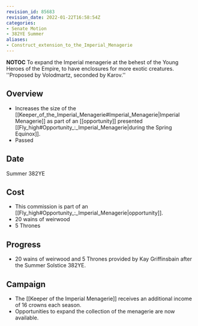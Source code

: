```yaml
---
revision_id: 85683
revision_date: 2022-01-22T16:58:54Z
categories:
- Senate Motion
- 382YE Summer
aliases:
- Construct_extension_to_the_Imperial_Menagerie
---
```



__NOTOC__
To expand the Imperial menagerie at the behest of the Young Heroes of the Empire, to have enclosures for more exotic creatures. ''Proposed by Volodmartz, seconded by Karov.''
## Overview
* Increases the size of the [[Keeper_of_the_Imperial_Menagerie#Imperial_Menagerie|Imperial Menagerie]] as part of an [[opportunity]] presented [[Fly_high#Opportunity_:_Imperial_Menagerie|during the Spring Equinox]].
* Passed
## Date
Summer 382YE
## Cost
* This commission is part of an [[Fly_high#Opportunity_:_Imperial_Menagerie|opportunity]].
* 20 wains of weirwood
* 5 Thrones
## Progress
* 20 wains of weirwood and 5 Thrones provided by Kay Griffinsbain after the Summer Solstice 382YE.

## Campaign
* The [[Keeper of the Imperial Menagerie]] receives an additional income of 16 crowns each season.
* Opportunities to expand the collection of the menagerie are now available.